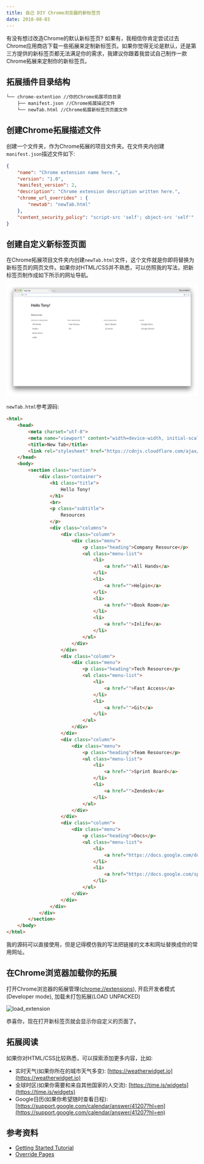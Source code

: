 ```yaml
---
title: 自己 DIY Chrome浏览器的新标签页
date: 2018-08-03
---
```


有没有想过改造Chrome的默认新标签页? 如果有，我相信你肯定尝试过去Chrome应用商店下载一些拓展来定制新标签页。如果你觉得无论是默认，还是第三方提供的新标签页都无法满足你的需求，我建议你跟着我尝试自己制作一款Chrome拓展来定制你的新标签页。

## 拓展插件目录结构

```sh
└── chrome-extention //你的Chrome拓展项目目录
    ├── manifest.json //Chrome拓展描述文件
    └── newTab.html //Chrome拓展新标签页页面文件
```

## 创建Chrome拓展描述文件

创建一个文件夹，作为Chrome拓展的项目文件夹。在文件夹内创建`manifest.json`描述文件如下:

```json
{
    "name": "Chrome extension name here.",
    "version": "1.0",
    "manifest_version": 2,
    "description": "Chrome extension description written here.",
    "chrome_url_overrides" : {
        "newtab": "newTab.html"
    },
    "content_security_policy": "script-src 'self'; object-src 'self'"
}
```

## 创建自定义新标签页面

在Chrome拓展项目文件夹内创建`newTab.html`文件，这个文件就是你即将替换为新标签页的网页文件。如果你对HTML/CSS并不熟悉，可以仿照我的写法，把新标签页制作成如下所示的网址导航。

![20180803-1](./20180803-1.png)

`newTab.html`参考源码:

```html
<html>
    <head>
        <meta charset="utf-8">
        <meta name="viewport" content="width=device-width, initial-scale=1">
        <title>New Tab</title>
        <link rel="stylesheet" href="https://cdnjs.cloudflare.com/ajax/libs/bulma/0.7.1/css/bulma.min.css">
    </head>
    <body>
        <section class="section">
            <div class="container">
                <h1 class="title">
                    Hello Tony!
                </h1>
                <br>
                <p class="subtitle">
                    Resources
                </p>
                <div class="columns">
                    <div class="column">
                        <div class="menu">
                            <p class="heading">Company Resource</p>
                            <ul class="menu-list">
                                <li>
                                    <a href="">All Hands</a>
                                </li>
                                <li>
                                    <a href="">Helpin</a>
                                </li>
                                <li>
                                    <a href="">Book Room</a>
                                </li>
                                <li>
                                    <a href="">Inlife</a>
                                </li>
                            </ul>
                        </div>
                    </div>
                    <div class="column">
                        <div class="menu">
                            <p class="heading">Tech Resource</p>
                            <ul class="menu-list">
                                <li>
                                    <a href="">Fast Access</a>
                                </li>
                                <li>
                                    <a href="">Git</a>
                                </li>
                            </ul>
                        </div>
                    </div>
                    <div class="column">
                        <div class="menu">
                            <p class="heading">Team Resource</p>
                            <ul class="menu-list">
                                <li>
                                    <a href="">Sprint Board</a>
                                </li>
                                <li>
                                    <a href="">Zendesk</a>
                                </li>
                            </ul>
                        </div>
                    </div>
                    <div class="column">
                        <div class="menu">
                            <p class="heading">Docs</p>
                            <ul class="menu-list">
                                <li>
                                    <a href="https://docs.google.com/document">Google Docs</a>
                                </li>
                                <li>
                                    <a href="https://docs.google.com/spreadsheets">Google Sheets</a>
                                </li>
                            </ul>
                        </div>
                    </div>
                </div>
            </div>
        </section>
    </body>
</html>
```

我的源码可以直接使用，但是记得模仿我的写法把链接的文本和网址替换成你的常用网址。

## 在Chrome浏览器加载你的拓展

打开Chrome浏览器的拓展管理([chrome://extensions](chrome://extensions)), 开启开发者模式(Developer mode), 加载未打包拓展(LOAD UNPACKED)

![load_extension](https://developer.chrome.com/static/images/get_started/load_extension.png)

恭喜你，现在打开新标签页就会显示你自定义的页面了。

## 拓展阅读

如果你对HTML/CSS比较熟悉，可以探索添加更多内容，比如:

- 实时天气(如果你所在的城市天气多变): [https://weatherwidget.io](https://weatherwidget.io)
- 全球时区(如果你需要和来自其他国家的人交流): [https://time.is/widgets](https://time.is/widgets)
- Google日历(如果你希望随时查看日程): [https://support.google.com/calendar/answer/41207?hl=en](https://support.google.com/calendar/answer/41207?hl=en)

## 参考资料

- [Getting Started Tutorial](https://developer.chrome.com/extensions/getstarted)
- [Override Pages](https://developer.chrome.com/extensions/override)